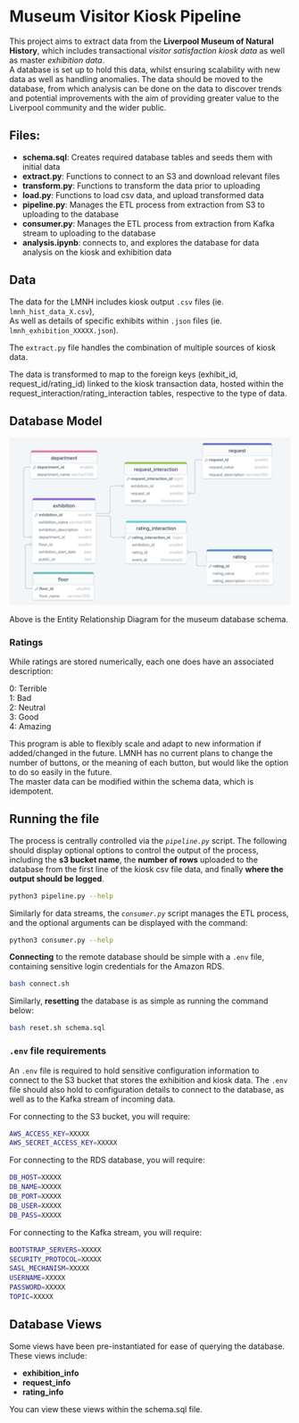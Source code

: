 # Museum Visitor Kiosk Pipeline

This project aims to extract data from the **Liverpool Museum of Natural History**, which includes transactional _visitor satisfaction kiosk data_ as well as master _exhibition data_.   
A database is set up to hold this data, whilst ensuring scalability with new data as well as handling anomalies. The data should be moved to the database, from which analysis can be done on the data to discover trends and potential improvements with the aim of providing greater value to the Liverpool community and the wider public. 

## Files:

* **schema.sql**: Creates required database tables and seeds them with initial data
* **extract.py**: Functions to connect to an S3 and download relevant files
* **transform.py**: Functions to transform the data prior to uploading
* **load.py**: Functions to load csv data, and upload transformed data
* **pipeline.py**: Manages the ETL process from extraction from S3 to uploading to the database
* **consumer.py**: Manages the ETL process from extraction from Kafka stream to uploading to the database
* **analysis.ipynb**: connects to, and explores the database for data analysis on the kiosk and exhibition data

## Data

The data for the LMNH includes kiosk output `.csv` files (ie. `lmnh_hist_data_X.csv`),  
As well as details of specific exhibits within `.json` files (ie. `lmnh_exhibition_XXXXX.json`).

The `extract.py` file handles the combination of multiple sources of kiosk data.

The data is transformed to map to the foreign keys (exhibit_id, request_id/rating_id) linked to the kiosk transaction data, hosted within the request_interaction/rating_interaction tables, respective to the type of data.

## Database Model

![Museum ERD](https://github.com/zander931/Liverpool-Museum-of-Natural-History/blob/main/museum_erd.png?raw=true)

Above is the Entity Relationship Diagram for the museum database schema.

### Ratings

While ratings are stored numerically, each one does have an associated description:

0: Terrible  
1: Bad  
2: Neutral  
3: Good  
4: Amazing  

This program is able to flexibly scale and adapt to new information if added/changed in the future.
LMNH has no current plans to change the number of buttons, or the meaning of each button, but would like the option to do so easily in the future.  
The master data can be modified within the schema data, which is idempotent.

## Running the file

The process is centrally controlled via the _`pipeline.py`_ script. The following should display optional options to control the output of the process, including the **s3 bucket name**, the **number of rows** uploaded to the database from the first line of the kiosk csv file data, and finally **where the output should be logged**. 

```bash
python3 pipeline.py --help
```

Similarly for data streams, the _`consumer.py`_ script manages the ETL process, and the optional arguments can be displayed with the command:

```bash
python3 consumer.py --help
```

**Connecting** to the remote database should be simple with a `.env` file, containing sensitive login credentials for the Amazon RDS.  
```bash
bash connect.sh
```
Similarly, **resetting** the database is as simple as running the command below:
```bash
bash reset.sh schema.sql
```

### `.env` file requirements

An `.env` file is required to hold sensitive configuration information to connect to the S3 bucket that stores the exhibition and kiosk data. The `.env` file should also hold to configuration details to connect to the database, as well as to the Kafka stream of incoming data.

For connecting to the S3 bucket, you will require:
```bash
AWS_ACCESS_KEY=XXXXX
AWS_SECRET_ACCESS_KEY=XXXXX
```

For connecting to the RDS database, you will require:
```bash
DB_HOST=XXXXX
DB_NAME=XXXXX
DB_PORT=XXXXX
DB_USER=XXXXX
DB_PASS=XXXXX
```

For connecting to the Kafka stream, you will require:
```bash
BOOTSTRAP_SERVERS=XXXXX
SECURITY_PROTOCOL=XXXXX
SASL_MECHANISM=XXXXX
USERNAME=XXXXX
PASSWORD=XXXXX
TOPIC=XXXXX
```

## Database Views

Some views have been pre-instantiated for ease of querying the database. These views include:
 - **exhibition_info**  
 - **request_info**  
 - **rating_info**  

 You can view these views within the schema.sql file.